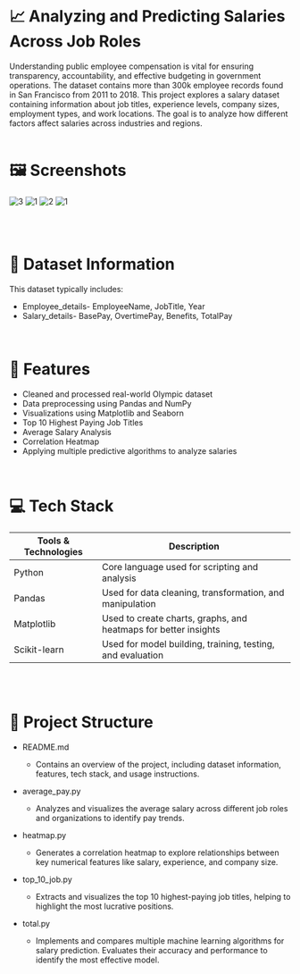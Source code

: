 # 📈 Analyzing and Predicting Salaries Across Job Roles
Understanding public employee compensation is vital for ensuring transparency, accountability, and effective budgeting in government operations. The dataset contains more than 300k employee records found in San Francisco from 2011 to 2018. This project explores a salary dataset containing information about job titles, experience levels, company sizes, employment types, and work locations. The goal is to analyze how different factors affect salaries across industries and regions.
<br>
<br>

# 🖼️ Screenshots
![3](https://github.com/user-attachments/assets/17b891e4-8ed9-47ce-a10d-298c6704bdc1)
![1](https://github.com/user-attachments/assets/1de2b46c-fc3d-43b1-b2b5-7ca5b736b02d)
![2](https://github.com/user-attachments/assets/025924c6-938a-4a9e-a891-2ad1440db8f0)
![1](https://github.com/user-attachments/assets/27ab033b-de85-465e-b300-25d26db5528a)

<br>
<br>

# 📁 Dataset Information

This dataset typically includes: <br>
- Employee_details- EmployeeName, JobTitle, Year <br>
- Salary_details- BasePay, OvertimePay, Benefits, TotalPay <br>
<br>

# 🎯 Features

- Cleaned and processed real-world Olympic dataset <br> 
- Data preprocessing using Pandas and NumPy <br>
- Visualizations using Matplotlib and Seaborn <br>
- Top 10 Highest Paying Job Titles <br>
- Average Salary Analysis <br>
- Correlation Heatmap <br>
- Applying multiple predictive algorithms to analyze salaries
<br>

# 💻 Tech Stack

<table>
  <thead>
    <tr>
      <th>Tools & Technologies</th>
      <th>Description</th>
    </tr>
  </thead>
  <tbody>
    <tr>
      <td>Python</td>
      <td>Core language used for scripting and analysis</td>
    </tr>
    <tr>
      <td>Pandas</td>
      <td>Used for data cleaning, transformation, and manipulation</td>
    </tr>
    <tr>
      <td>Matplotlib</td>
      <td>Used to create charts, graphs, and heatmaps for better insights</td>
    </tr>
    <tr>
      <td>Scikit-learn</td>
      <td>Used for model building, training, testing, and evaluation</td>
    </tr>
    <tr>
  </tbody>
</table>
<br>
<br>

# 🔖 Project Structure

- README.md <br>
  - Contains an overview of the project, including dataset information, features, tech stack, and usage instructions.

- average_pay.py <br>
  - Analyzes and visualizes the average salary across different job roles and organizations to identify pay trends.

- heatmap.py <br>
  - Generates a correlation heatmap to explore relationships between key numerical features like salary, experience, and company size.

- top_10_job.py <br>
  - Extracts and visualizes the top 10 highest-paying job titles, helping to highlight the most lucrative positions.

- total.py <br>
  - Implements and compares multiple machine learning algorithms for salary prediction. Evaluates their accuracy and performance to identify the most effective model.





